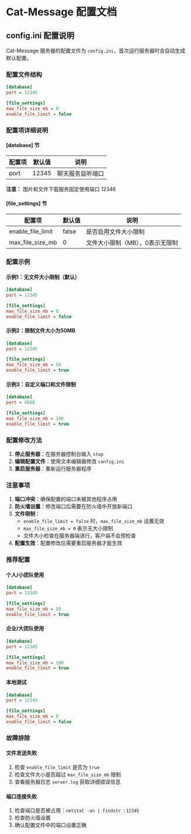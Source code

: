 # Cat-Message 配置文档

## config.ini 配置说明

Cat-Message 服务器的配置文件为 `config.ini`，首次运行服务器时会自动生成默认配置。

### 配置文件结构

```ini
[database]
port = 12345

[file_settings]
max_file_size_mb = 0
enable_file_limit = false
```

### 配置项详细说明

#### [database] 节

| 配置项 | 默认值 | 说明 |
|--------|--------|------|
| port | 12345 | 聊天服务监听端口 |

**注意：** 图片和文件下载服务固定使用端口 12346

#### [file_settings] 节

| 配置项 | 默认值 | 说明 |
|--------|--------|------|
| enable_file_limit | false | 是否启用文件大小限制 |
| max_file_size_mb | 0 | 文件大小限制（MB），0表示无限制 |

### 配置示例

#### 示例1：无文件大小限制（默认）
```ini
[database]
port = 12345

[file_settings]
max_file_size_mb = 0
enable_file_limit = false
```

#### 示例2：限制文件大小为50MB
```ini
[database]
port = 12345

[file_settings]
max_file_size_mb = 50
enable_file_limit = true
```

#### 示例3：自定义端口和文件限制
```ini
[database]
port = 8888

[file_settings]
max_file_size_mb = 100
enable_file_limit = true
```

### 配置修改方法

1. **停止服务器**：在服务器控制台输入 `stop`
2. **编辑配置文件**：使用文本编辑器修改 `config.ini`
3. **重启服务器**：重新运行服务器程序

### 注意事项

1. **端口冲突**：确保配置的端口未被其他程序占用
2. **防火墙设置**：修改端口后需要在防火墙中开放新端口
3. **文件限制**：
   - `enable_file_limit = false` 时，`max_file_size_mb` 设置无效
   - `max_file_size_mb = 0` 表示无大小限制
   - 文件大小检查在服务器端进行，客户端不会预检查
4. **配置生效**：配置修改后需要重启服务器才能生效

### 推荐配置

#### 个人/小团队使用
```ini
[database]
port = 12345

[file_settings]
max_file_size_mb = 50
enable_file_limit = true
```

#### 企业/大团队使用
```ini
[database]
port = 12345

[file_settings]
max_file_size_mb = 100
enable_file_limit = true
```

#### 本地测试
```ini
[database]
port = 12345

[file_settings]
max_file_size_mb = 0
enable_file_limit = false
```

### 故障排除

#### 文件发送失败
1. 检查 `enable_file_limit` 是否为 `true`
2. 检查文件大小是否超过 `max_file_size_mb` 限制
3. 查看服务器日志 `server.log` 获取详细错误信息

#### 端口连接失败
1. 检查端口是否被占用：`netstat -an | findstr :12345`
2. 检查防火墙设置
3. 确认配置文件中的端口设置正确 
